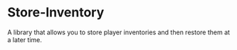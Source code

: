 # Store-Inventory
A library that allows you to store player inventories and then restore them at a later time.
